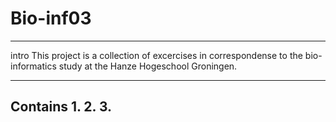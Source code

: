 # Bio-inf03
-------------------------------
intro
This project is a collection of excercises
in correspondense to the bio-informatics study
at the Hanze Hogeschool Groningen.


-------------------------------
Contains
1.
2.
3.
-------------------------------
